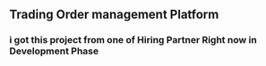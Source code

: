 ## Trading Order management Platform

### i got this project from one of Hiring Partner Right now in Development Phase
